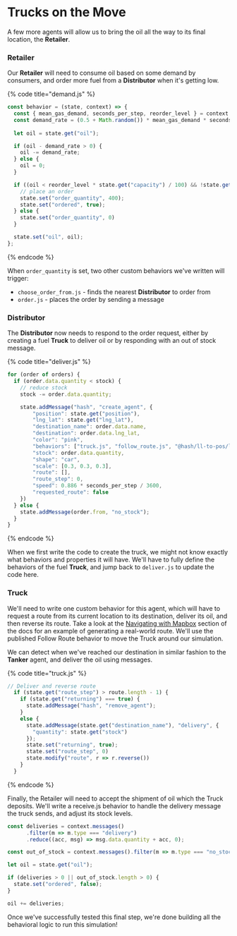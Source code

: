 # Trucks on the Move

A few more agents will allow us to bring the oil all the way to its final location, the **Retailer**. 

### Retailer

Our **Retailer** will need to consume oil based on some demand by consumers, and order more fuel from a **Distributor** when it's getting low.

{% code title="demand.js" %}
```javascript
const behavior = (state, context) => {
  const { mean_gas_demand, seconds_per_step, reorder_level } = context.globals();
  const demand_rate = (0.5 + Math.random()) * mean_gas_demand * seconds_per_step;
  
  let oil = state.get("oil");

  if (oil - demand_rate > 0) {
    oil -= demand_rate;
  } else {
    oil = 0;
  }

  if ((oil < reorder_level * state.get("capacity") / 100) && !state.get("ordered")) {
    // place an order
    state.set("order_quantity", 400);
    state.set("ordered", true);
  } else {
    state.set("order_quantity", 0)
  }

  state.set("oil", oil);
};
```
{% endcode %}

When `order_quantity` is set, two other custom behaviors we've written will trigger:

* `choose_order_from.js` - finds the nearest **Distributor** to order from
*  `order.js` -  places the order by sending a message

### Distributor

The **Distributor** now needs to respond to the order request, either by creating a fuel **Truck** to deliver oil or by responding with an out of stock message.

{% code title="deliver.js" %}
```javascript
for (order of orders) {
  if (order.data.quantity < stock) {
    // reduce stock
    stock -= order.data.quantity;

    state.addMessage("hash", "create_agent", {
        "position": state.get("position"),
        "lng_lat": state.get("lng_lat"),
        "destination_name": order.data.name,
        "destination": order.data.lng_lat,
        "color": "pink",
        "behaviors": ["truck.js", "follow_route.js", "@hash/ll-to-pos/ll_to_pos.js"],
        "stock": order.data.quantity,
        "shape": "car",
        "scale": [0.3, 0.3, 0.3],
        "route": [],
        "route_step": 0,
        "speed": 0.886 * seconds_per_step / 3600,
        "requested_route": false
    })
  } else {
    state.addMessage(order.from, "no_stock");
  }
}
```
{% endcode %}

When we first write the code to create the truck, we might not know exactly what behaviors and properties it will have. We'll have to fully define the behaviors of the fuel **Truck**, and jump back to `deliver.js` to update the code here.

### Truck

We'll need to write one custom behavior for this agent, which will have to request a route from its current location to its destination, deliver its oil, and then reverse its route. Take a look at the [Navigating with Mapbox](../../../../creating-simulations/agent-messages/built-in-message-handlers.md#navigation-with-mapbox) section of the docs for an example of generating a real-world route. We'll use the published Follow Route behavior to move the Truck around our simulation.

We can detect when we've reached our destination in similar fashion to the **Tanker** agent, and deliver the oil using messages.

{% code title="truck.js" %}
```javascript
// Deliver and reverse route
  if (state.get("route_step") > route.length - 1) {
    if (state.get("returning") === true) {
      state.addMessage("hash", "remove_agent");
    }
    else {
      state.addMessage(state.get("destination_name"), "delivery", {
        "quantity": state.get("stock")
      });
      state.set("returning", true);
      state.set("route_step", 0)
      state.modify("route", r => r.reverse())
    }
  }
```
{% endcode %}

Finally, the Retailer will need to accept the shipment of oil which the Truck deposits. We'll write a receive.js behavior to handle the delivery message the truck sends, and adjust its stock levels.

```javascript
const deliveries = context.messages()
      .filter(m => m.type === "delivery")
      .reduce((acc, msg) => msg.data.quantity + acc, 0);

const out_of_stock = context.messages().filter(m => m.type === "no_stock");

let oil = state.get("oil");

if (deliveries > 0 || out_of_stock.length > 0) {
  state.set("ordered", false);
}

oil += deliveries;
```

Once we've successfully tested this final step, we're done building all the behavioral logic to run this simulation!

